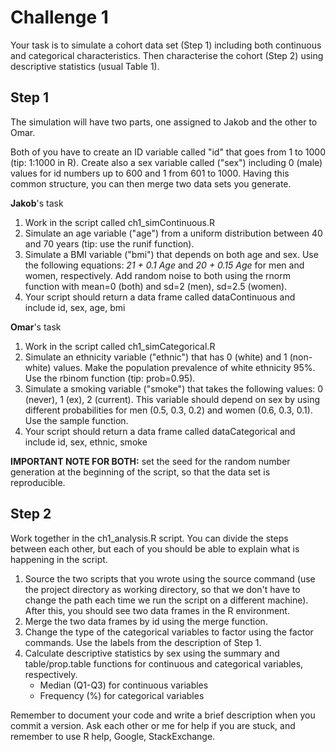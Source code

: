 # Challenge 1
Your task is to simulate a cohort data set (Step 1) including both continuous and categorical characteristics. Then characterise the cohort (Step 2) using descriptive statistics (usual Table 1).

## Step 1

The simulation will have two parts, one assigned to Jakob and the other to Omar. 

Both of you have to create an ID variable called "id" that goes from 1 to 1000 (tip: 1:1000 in R). Create also a sex variable called ("sex") including 0 (male) values for id numbers up to 600 and 1 from 601 to 1000. Having this common structure, you can then merge two data sets you generate.

**Jakob**'s task

1. Work in the script called ch1_simContinuous.R
2. Simulate an age variable ("age") from a uniform distribution between 40 and 70 years (tip: use the runif function).
3. Simulate a BMI variable ("bmi") that depends on both age and sex. Use the following equations: *21 + 0.1 Age* and *20 + 0.15 Age* for men and women, respectively. Add random noise to both using the rnorm function with mean=0 (both) and sd=2 (men), sd=2.5 (women).
4. Your script should return a data frame called dataContinuous and include id, sex, age, bmi 

**Omar**'s task

1. Work in the script called ch1_simCategorical.R
2. Simulate an ethnicity variable ("ethnic") that has 0 (white) and 1 (non-white) values. Make the population prevalence of white ethnicity 95%. Use the rbinom function (tip: prob=0.95).
3. Simulate a smoking variable ("smoke") that takes the following values: 0 (never), 1 (ex), 2 (current). This variable should depend on sex by using different probabilities for men (0.5, 0.3, 0.2) and women (0.6, 0.3, 0.1). Use the sample function.
4. Your script should return a data frame called dataCategorical and include id, sex, ethnic, smoke

**IMPORTANT NOTE FOR BOTH:** set the seed for the random number generation at the beginning of the script, so that the data set is reproducible.

## Step 2

Work together in the ch1_analysis.R script. You can divide the steps between each other, but each of you should be able to explain what is happening in the script.

1. Source the two scripts that you wrote using the source command (use the project directory as working directory, so that we don't have to change the path each time we run the script on a different machine). After this, you should see two data frames in the R environment.
2. Merge the two data frames by id using the merge function.
3. Change the type of the categorical variables to factor using the factor commands. Use the labels from the description of Step 1.
4. Calculate descriptive statistics by sex using the summary and table/prop.table functions for continuous and categorical variables, respectively.
    * Median (Q1-Q3) for continuous variables
    * Frequency (%) for categorical variables

Remember to document your code and write a brief description when you commit a version. Ask each other or me for help if you are stuck, and remember to use R help, Google, StackExchange.
